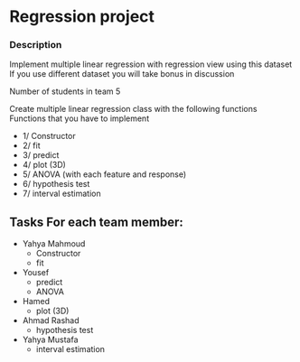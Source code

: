 # Regression project

### Description
Implement multiple linear regression with regression view using this dataset
If you use different dataset you will take bonus in discussion 

Number of students in team 5

Create multiple linear regression class with the following functions 
Functions that you have to implement 

- 1/ Constructor 
- 2/ fit
- 3/ predict
- 4/ plot (3D)
- 5/ ANOVA (with each feature and response)
- 6/ hypothesis test
- 7/ interval estimation

## Tasks For each team member:
- Yahya Mahmoud
  - Constructor
  - fit
- Yousef
  - predict
  - ANOVA
- Hamed
  - plot (3D)
- Ahmad Rashad
  - hypothesis test
- Yahya Mustafa
  - interval estimation

